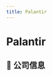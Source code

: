 ```yaml
---
title: Palantir
---
```


# Palantir

## 📌 公司信息

<DirectHireCompanyTable state="colorado" city="denver" companyJsonFileName="palantir" />